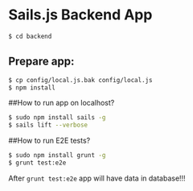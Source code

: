 # Sails.js Backend App
```sh
$ cd backend
```

## Prepare app:
```sh
$ cp config/local.js.bak config/local.js
$ npm install
```

##How to run app on localhost?
```sh
$ sudo npm install sails -g
$ sails lift --verbose
```

##How to run E2E tests?
```sh
$ sudo npm install grunt -g
$ grunt test:e2e
```

After `grunt test:e2e` app will have data in database!!!

